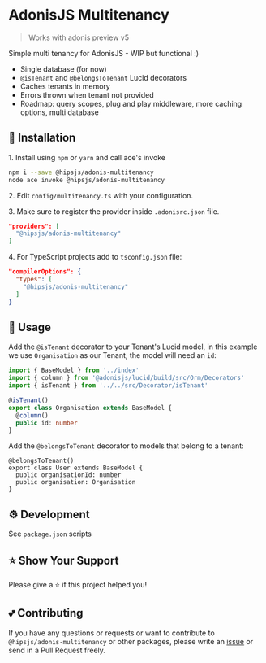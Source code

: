 # AdonisJS Multitenancy

> Works with adonis preview v5

Simple multi tenancy for AdonisJS - WIP but functional :)

- Single database (for now)
- `@isTenant` and `@belongsToTenant` Lucid decorators
- Caches tenants in memory
- Errors thrown when tenant not provided
- Roadmap: query scopes, plug and play middleware, more caching options, multi database 

## :page_facing_up: Installation

1\. Install using `npm` or `yarn` and call ace's invoke

```bash
npm i --save @hipsjs/adonis-multitenancy
node ace invoke @hipsjs/adonis-multitenancy
```

2\. Edit `config/multitenancy.ts` with your configuration.

3\. Make sure to register the provider inside `.adonisrc.json` file.

```json
"providers": [
  "@hipsjs/adonis-multitenancy"
]
```

4\. For TypeScript projects add to `tsconfig.json` file:
```json
"compilerOptions": {
  "types": [
    "@hipsjs/adonis-multitenancy"
  ]
}
```


## :wrench: Usage

Add the `@isTenant` decorator to your Tenant's Lucid model, in this example we use `Organisation` as our Tenant, the model will need an `id`:

```typescript
import { BaseModel } from '../index'
import { column } from '@adonisjs/lucid/build/src/Orm/Decorators'
import { isTenant } from '../../src/Decorator/isTenant'

@isTenant()
export class Organisation extends BaseModel {
  @column()
  public id: number
}
```

Add the `@belongsToTenant` decorator to models that belong to a tenant:
```
@belongsToTenant()
export class User extends BaseModel {
  public organisationId: number
  public organisation: Organisation
}
```


## :gear: Development
See `package.json` scripts

## :star: Show Your Support

Please give a :star: if this project helped you!

## :two_hearts: Contributing

If you have any questions or requests or want to contribute to `@hipsjs/adonis-multitenancy` or other packages, please write an [issue](https://github.com/remcoplasmeyer/adonis-multitenancy/issues) or send in a Pull Request freely.
